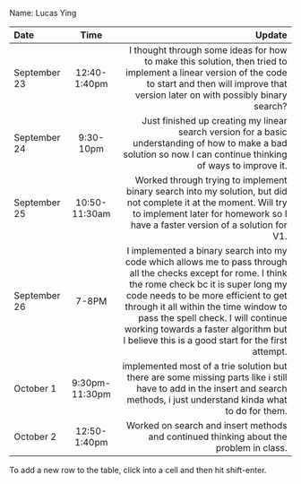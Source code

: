 Name: Lucas Ying

| Date         |      Time      |                                                                                                                                                                                                                                                                                                                                                                      Update |
|:-------------|:--------------:|----------------------------------------------------------------------------------------------------------------------------------------------------------------------------------------------------------------------------------------------------------------------------------------------------------------------------------------------------------------------------:|
| September 23 |  12:40-1:40pm  |                                                                                                                                                                          I thought through some ideas for how to make this solution, then tried to implement a linear version of the code to start and then will improve that version later on with possibly binary search? |
| September 24 |   9:30-10pm    |                                                                                                                                                                                                            Just finished up creating my linear search version for a basic understanding of how to make a bad solution so now I can continue thinking of ways to improve it. |
| September 25 | 10:50-11:30am  |                                                                                                                                                                         Worked through trying to implement binary search into my solution, but did not complete it at the moment. Will try to implement later for homework so I have a faster version of a solution for V1. |
| September 26 |     7-8PM      | I implemented a binary search into my code which allows me to pass through all the checks except for rome. I think the rome check bc it is super long my code needs to be more efficient to get through it all within the time window to pass the spell check. I will continue working towards a faster algorithm but I believe this is a good start for the first attempt. |
| October 1    | 9:30pm-11:30pm |                                                                                                                                                                                                implemented most of a trie solution but there are some missing parts like i still have to add in the insert and search methods, i just understand kinda what to do for them. |
| October 2    |  12:50-1:40pm  |                                                                                                                                                                                                                                                                                      Worked on search and insert methods and continued thinking about the problem in class. |


To add a new row to the table, click into a cell and then hit shift-enter.